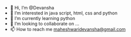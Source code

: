 - 👋 Hi, I’m @Devansha
- 👀 I’m interested in java script, html, css and python 
- 🌱 I’m currently learning python
- 💞️ I’m looking to collaborate on ...
- 📫 How to reach me maheshwaridevansha@gmail.com

<!---
Devansha2007/Devansha2007 is a ✨ special ✨ repository because its `README.md` (this file) appears on your GitHub profile.
You can click the Preview link to take a look at your changes.
--->
